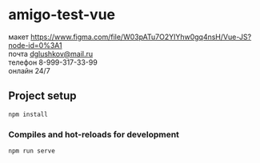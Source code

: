 # amigo-test-vue

макет https://www.figma.com/file/W03pATu7O2YIYhw0gq4nsH/Vue-JS?node-id=0%3A1  
почта dglushkov@mail.ru  
телефон 8-999-317-33-99  
онлайн 24/7  

## Project setup
```
npm install
```

### Compiles and hot-reloads for development
```
npm run serve
```
